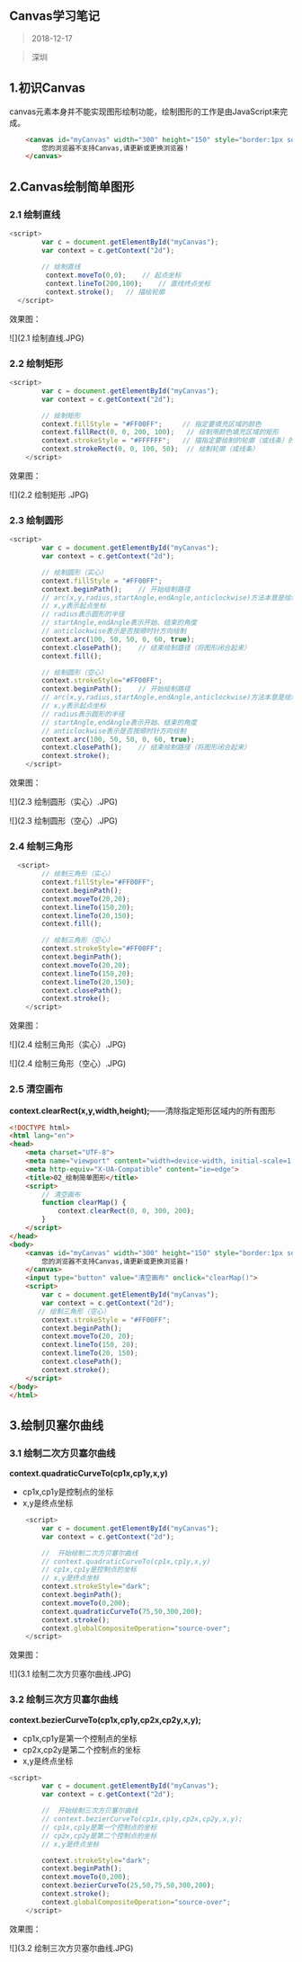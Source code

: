 ## Canvas学习笔记

> 2018-12-17

> 深圳

## 1.初识Canvas

canvas元素本身并不能实现图形绘制功能，绘制图形的工作是由JavaScript来完成。

```html
    <canvas id="myCanvas" width="300" height="150" style="border:1px solid;">
        您的浏览器不支持Canvas,请更新或更换浏览器！
    </canvas>
```

## 2.Canvas绘制简单图形

### 2.1 绘制直线

```javascript
<script>
        var c = document.getElementById("myCanvas");
        var context = c.getContext("2d");
        
        // 绘制直线
         context.moveTo(0,0);    // 起点坐标
         context.lineTo(200,100);    // 直线终点坐标
         context.stroke();   // 描绘轮廓
  </script>
```

效果图：

![](2.1 绘制直线.JPG)

### 2.2 绘制矩形 

```javascript
<script>
        var c = document.getElementById("myCanvas");
        var context = c.getContext("2d");

        // 绘制矩形
        context.fillStyle = "#FF00FF";     // 指定要填充区域的颜色
        context.fillRect(0, 0, 200, 100);   // 绘制用颜色填充区域的矩形
        context.strokeStyle = "#FFFFFF";   // 描指定要绘制的轮廓（或线条）的颜色
        context.strokeRect(0, 0, 100, 50);  // 绘制轮廓（或线条）
    </script>
```

效果图：

![](2.2 绘制矩形 .JPG)

### 2.3 绘制圆形

```javascript
<script>
        var c = document.getElementById("myCanvas");
        var context = c.getContext("2d");

        // 绘制圆形（实心）
        context.fillStyle = "#FF00FF";
        context.beginPath();    // 开始绘制路径
        // arc(x,y,radius,startAngle,endAngle,anticlockwise)方法本意是绘制弧线
        // x,y表示起点坐标
        // radius表示圆形的半径
        // startAngle,endAngle表示开始、结束的角度
        // anticlockwise表示是否按顺时针方向绘制
        context.arc(100, 50, 50, 0, 60, true);
        context.closePath();    // 结束绘制路径（将图形闭合起来）
        context.fill();

		// 绘制圆形（空心）
        context.strokeStyle="#FF00FF";
        context.beginPath();    // 开始绘制路径
        // arc(x,y,radius,startAngle,endAngle,anticlockwise)方法本意是绘制弧线
        // x,y表示起点坐标
        // radius表示圆形的半径
        // startAngle,endAngle表示开始、结束的角度
        // anticlockwise表示是否按顺时针方向绘制
        context.arc(100, 50, 50, 0, 60, true);
        context.closePath();    // 结束绘制路径（将图形闭合起来）
        context.stroke();
    </script>
```

效果图：

![](2.3 绘制圆形（实心）.JPG)

![](2.3 绘制圆形（空心）.JPG)

### 2.4 绘制三角形

```javascript
  <script>
		// 绘制三角形（实心）
        context.fillStyle="#FF00FF";
        context.beginPath();
        context.moveTo(20,20);
        context.lineTo(150,20);
        context.lineTo(20,150);
        context.fill();

        // 绘制三角形（空心）
        context.strokeStyle="#FF00FF";
        context.beginPath();
        context.moveTo(20,20);
        context.lineTo(150,20);
        context.lineTo(20,150);
        context.closePath();
        context.stroke();
    </script>
```

效果图：

![](2.4 绘制三角形（实心）.JPG)

![](2.4 绘制三角形（空心）.JPG)



### 2.5  清空画布

**context.clearRect(x,y,width,height);**——清除指定矩形区域内的所有图形

```html
<!DOCTYPE html>
<html lang="en">
<head>
    <meta charset="UTF-8">
    <meta name="viewport" content="width=device-width, initial-scale=1.0">
    <meta http-equiv="X-UA-Compatible" content="ie=edge">
    <title>02_绘制简单图形</title>
    <script>
        // 清空画布
        function clearMap() {
            context.clearRect(0, 0, 300, 200);
        }
    </script>
</head>
<body>
    <canvas id="myCanvas" width="300" height="150" style="border:1px solid;">
        您的浏览器不支持Canvas,请更新或更换浏览器！
    </canvas>
    <input type="button" value="清空画布" onclick="clearMap()">
    <script>
        var c = document.getElementById("myCanvas");
        var context = c.getContext("2d");
       // 绘制三角形（空心）
        context.strokeStyle = "#FF00FF";
        context.beginPath();
        context.moveTo(20, 20);
        context.lineTo(150, 20);
        context.lineTo(20, 150);
        context.closePath();
        context.stroke();
    </script>
</body>
</html>
```

## 3.绘制贝塞尔曲线

### 3.1 绘制二次方贝塞尔曲线

**context.quadraticCurveTo(cp1x,cp1y,x,y)** 

- cp1x,cp1y是控制点的坐标 
- x,y是终点坐标 

```js
    <script>
        var c = document.getElementById("myCanvas");
        var context = c.getContext("2d");

        //  开始绘制二次方贝塞尔曲线
        // context.quadraticCurveTo(cp1x,cp1y,x,y)
        // cp1x,cp1y是控制点的坐标
        // x,y是终点坐标
        context.strokeStyle="dark";
        context.beginPath();
        context.moveTo(0,200);
        context.quadraticCurveTo(75,50,300,200);
        context.stroke();
        context.globalCompositeOperation="source-over";
    </script>
```

效果图：

![](3.1 绘制二次方贝塞尔曲线.JPG)



### 3.2 绘制三次方贝塞尔曲线

**context.bezierCurveTo(cp1x,cp1y,cp2x,cp2y,x,y);** 

- cp1x,cp1y是第一个控制点的坐标 
- cp2x,cp2y是第二个控制点的坐标 
- x,y是终点坐标 

```js
<script>
        var c = document.getElementById("myCanvas");
        var context = c.getContext("2d");

        //  开始绘制三次方贝塞尔曲线
        // context.bezierCurveTo(cp1x,cp1y,cp2x,cp2y,x,y);
        // cp1x,cp1y是第一个控制点的坐标
        // cp2x,cp2y是第二个控制点的坐标
        // x,y是终点坐标

        context.strokeStyle="dark";
        context.beginPath();
        context.moveTo(0,200);
        context.bezierCurveTo(25,50,75,50,300,200);
        context.stroke();
        context.globalCompositeOperation="source-over";
    </script>
```

效果图：

![](3.2 绘制三次方贝塞尔曲线.JPG)

